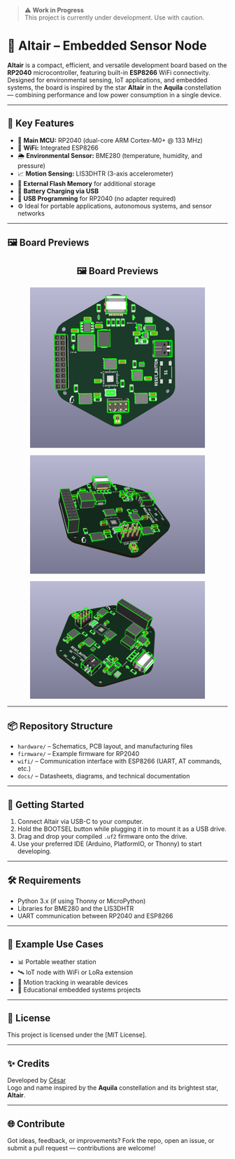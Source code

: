 > ⚠️ **Work in Progress**  
> This project is currently under development. Use with caution.

# 🌌 Altair – Embedded Sensor Node

**Altair** is a compact, efficient, and versatile development board based on the **RP2040** microcontroller, featuring built-in **ESP8266** WiFi connectivity. Designed for environmental sensing, IoT applications, and embedded systems, the board is inspired by the star **Altair** in the **Aquila** constellation — combining performance and low power consumption in a single device.

---

## 🔧 Key Features

- 🎯 **Main MCU:** RP2040 (dual-core ARM Cortex-M0+ @ 133 MHz)
- 📡 **WiFi:** Integrated ESP8266
- 🌦️ **Environmental Sensor:** BME280 (temperature, humidity, and pressure)
- 📈 **Motion Sensing:** LIS3DHTR (3-axis accelerometer)
- 💾 **External Flash Memory** for additional storage
- 🔋 **Battery Charging via USB**
- 🔌 **USB Programming** for RP2040 (no adapter required)
- ⚙️ Ideal for portable applications, autonomous systems, and sensor networks

---

## 🖼️ Board Previews
<h2 align="center">🖼️ Board Previews</h2>

<p align="center">
  <img src="Images/Top.png" alt="Top view of Altair PCB" width="400"/>
</p>

<p align="center">
  <img src="Images/Right_back.png" alt="Right back view of Altair PCB" width="400"/>
</p>

<p align="center">
  <img src="Images/Left_Back.png" alt="Left back  Altair Board" width="400"/>
</p>

---
## 📦 Repository Structure

- `hardware/` – Schematics, PCB layout, and manufacturing files
- `firmware/` – Example firmware for RP2040
- `wifi/` – Communication interface with ESP8266 (UART, AT commands, etc.)
- `docs/` – Datasheets, diagrams, and technical documentation

---

## 🚀 Getting Started

1. Connect Altair via USB-C to your computer.
2. Hold the BOOTSEL button while plugging it in to mount it as a USB drive.
3. Drag and drop your compiled `.uf2` firmware onto the drive.
4. Use your preferred IDE (Arduino, PlatformIO, or Thonny) to start developing.

---

## 🛠️ Requirements

- Python 3.x (if using Thonny or MicroPython)
- Libraries for BME280 and the LIS3DHTR
- UART communication between RP2040 and ESP8266

---

## 🧠 Example Use Cases

- 📊 Portable weather station
- 🛰️ IoT node with WiFi or LoRa extension
- 🧭 Motion tracking in wearable devices
- 🧪 Educational embedded systems projects

---

## 📜 License

This project is licensed under the [MIT License].

---

## ✨ Credits

Developed by [César](https://github.com/Cesarziraci)  
Logo and name inspired by the **Aquila** constellation and its brightest star, **Altair**.

---

## 🌐 Contribute
Got ideas, feedback, or improvements? Fork the repo, open an issue, or submit a pull request — contributions are welcome!
